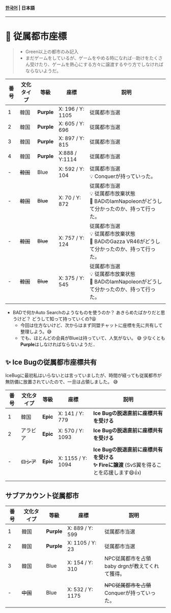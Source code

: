 #### [한국어](종속도시_좌표.md) | 日本語
---
# 🏰 従属都市座標

> * Green以上の都市のみ記入
> * まだゲームをしているが、ゲームをやめる時になれば···助けをたくさん受けたり、ゲームを熱心にする方々に譲渡するやり方でしなければならないようだ。

| 番号 | 文化タイプ | 等級       | 座標             | 説明                                                         |
| ---- | ---------- | ---------- | ---------------- | ------------------------------------------------------------ |
| 1    | 韓国       | **Purple** | X: 196 / Y: 1105 | 従属都市当選                                                 |
| 2    | 韓国       | **Purple** | X: 605 / Y: 696  | 従属都市当選                                                 |
| 3    | 韓国       | **Purple** | X: 897 / Y: 815  | 従属都市当選                                                 |
| 4    | 韓国       | **Purple** | X:888 / Y:1114   | 従属都市当選                                                 |
| -    | ~~韓国~~   | Blue       | X: 592 / Y: 104  | 従属都市当選<br />💡 Conquerが持っていった。                  |
| -    | ~~韓国~~   | ~~Blue~~   | X: 70 / Y: 872   | 従属都市当選<br />💡 従属都市放棄状態<br />🥲 BADのIamNapoleonがどうして分かったのか、持って行った。 |
| -    | ~~韓国~~   | ~~Blue~~   | X: 757 / Y: 124  | 従属都市当選<br />💡 従属都市放棄状態<br />🥲 BADのGazza VR46がどうして分かったのか、持って行った。<br/> |
| -    | ~~韓国~~   | ~~Blue~~   | X: 375 / Y: 545  | 従属都市当選<br />💡 従属都市放棄状態<br />🥲 BADのIamNapoleonがどうして分かったのか、持って行った。 |
|      |            |            |                  |                                                              |

* BADで何かAuto Searchのようなものを使うのか？ あきらめたばかりだと思うけど？ どうして知って持っていくの?😫
  * 今回は仕方ないけど、次からはまず同盟チャットに座標を先に共有して整理しよう。😅
  * でも、ほとんどの会員がBlueは持っていて、人気がない。 😅 少なくとも**Purple**はしなければならないようだ..



## ✨ Ice Bugの従属都市座標共有

IceBugに最初私はいらないとは言っていましたが、時間が経っても従属都市が無防備に放置されていたので、一旦は占領しました。 😅

| 番号 | 文化タイプ | 等級     | 座標              | 説明                                                         |
| ---- | ---------- | -------- | ----------------- | ------------------------------------------------------------ |
| 1    | 韓国       | **Epic** | X: 141 / Y: 779   | **Ice Bugの脱退直前に座標共有を受ける**                      |
| 2    | アラビア   | **Epic** | X: 570 / Y: 1093  | **Ice Bugの脱退直前に座標共有を受ける**                      |
|      |            |          |                   |                                                              |
| -    | ~~ロシア~~ | **Epic** | X: 1155 / Y: 1094 | **Ice Bugの脱退直前に座標共有を受ける**<br />**✨ Fireに譲渡** (SvS翼を得ることを応援します😄👍) |
|      |            |          |                   |                                                              |





## サブアカウント従属都市

| 番号 | 文化タイプ | 等級       | 座標             | 説明                                                  |
| ---- | ---------- | ---------- | ---------------- | ----------------------------------------------------- |
| 1    | 韓国       | **Purple** | X: 889 / Y: 599  | 従属都市当選                                          |
| 2    | 韓国       | **Purple** | X: 1105 / Y: 23  | 従属都市当選                                          |
| 3    | 韓国       | Blue       | X: 154 / Y: 310  | NPC従属都市を占領 <br />baby drgnが教えてくれて獲得。 |
|      |            |            |                  |                                                       |
| -    | ~~中国~~   | Blue       | X: 532 / Y: 1175 | ~~NPC従属都市を占領~~<br />Conquerが持っていった。    |
|      |            |            |                  |                                                       |

